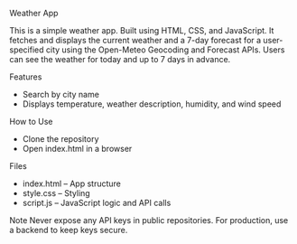 Weather App

This is a simple weather app. Built using HTML, CSS, and JavaScript. It fetches and displays the current weather and a 7-day forecast for a user-specified city using the Open-Meteo Geocoding and Forecast APIs. Users can see the weather for today and up to 7 days in advance.

Features
- Search by city name
- Displays temperature, weather description, humidity, and wind speed
  
How to Use
- Clone the repository
- Open index.html in a browser


Files
- index.html – App structure
- style.css – Styling
- script.js – JavaScript logic and API calls

Note
Never expose any API keys in public repositories. For production, use a backend to keep keys secure.
